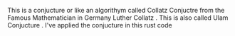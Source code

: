 This is a conjucture or like an algorithym called Collatz Conjuctre from the Famous Mathematician in Germany Luther Collatz . This is also called Ulam Conjucture . I've applied the conjucture in this rust code
